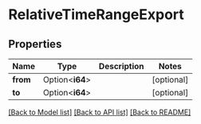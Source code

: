 # RelativeTimeRangeExport

## Properties

Name | Type | Description | Notes
------------ | ------------- | ------------- | -------------
**from** | Option<**i64**> |  | [optional]
**to** | Option<**i64**> |  | [optional]

[[Back to Model list]](../README.md#documentation-for-models) [[Back to API list]](../README.md#documentation-for-api-endpoints) [[Back to README]](../README.md)


